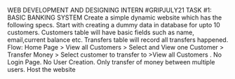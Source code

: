 WEB DEVELOPMENT AND DESIGNING INTERN
#GRIPJULY21
TASK #1: BASIC BANKING SYSTEM
Create a simple dynamic website which has the following specs.
Start with creating a dummy data in database for upto 10 customers. 
Customers table will have basic fields such as name, email,current balance etc. 
Transfers table will record all transfers happened.
Flow: Home Page > View all Customers > Select and View one Customer > Transfer Money > Select customer to transfer to >View all Customers .
No Login Page. 
No User Creation. 
Only transfer of money between multiple users.
Host the website
